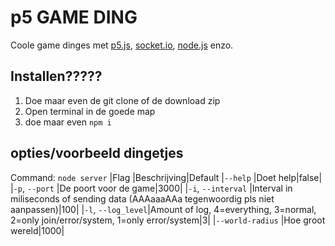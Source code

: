 # p5 GAME DING
Coole game dinges met [p5.js](https://p5js.org/), [socket.io](http://socket.io/), [node.js](https://nodejs.org) enzo.

## Installen?????
1. Doe maar even de git clone of de download zip
2. Open terminal in de goede map
3. doe maar even `npm i`

## opties/voorbeeld dingetjes
Command: `node server`
|Flag				|Beschrijving|Default
|`--help`			|Doet help|false|
|`-p`, `--port`		|De poort voor de game|3000|
|`-i`, `--interval` |Interval in miliseconds of sending data (AAAaaaAAa tegenwoordig pls niet aanpassen)|100|
|`-l`, `--log_level`|Amount of log, 4=everything, 3=normal, 2=only join/error/system, 1=only error/system|3|
|`--world-radius`	|Hoe groot wereld|1000|
